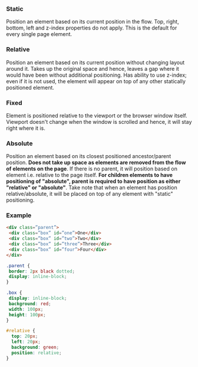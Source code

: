 ### Static

Position an element based on its current position in the flow. Top, right, bottom, left and z-index properties do not apply. This is the default for every single page element. 

### Relative

Position an element based on its current position without changing layout around it. Takes up the original space and hence, leaves a gap where it would have been without additional positioning. Has ability to use z-index; even if it is not used, the element will appear on top of any other statically positioned element. 

### Fixed

Element is positioned relative to the viewport or the browser window itself. Viewport doesn't change when the window is scrolled and hence, it will stay right where it is.

### Absolute

Position an element based on its closest positioned ancestor/parent position. **Does not take up space as elements are removed from the flow of elements on the page**. If there is no parent, it will position based on <html> element i.e. relative to the page itself. **For children elements to have positioning of "absolute", parent is required to have position as either "relative" or "absolute"**. Take note that when an element has position relative/absolute, it will be placed on top of any element with "static" positioning.

  
### Example 
  
```html
<div class=”parent”>
 <div class=”box” id=”one”>One</div>
 <div class=”box” id=”two”>Two</div>
 <div class=”box” id=”three”>Three</div>
 <div class=”box” id=”four”>Four</div>
</div>
```
```css
.parent {
 border: 2px black dotted;
 display: inline-block;
}

.box {
 display: inline-block;
 background: red;
 width: 100px;
 height: 100px;
}

#relative {
  top: 20px;
  left: 20px;
  background: green;
  position: relative;
}
```
